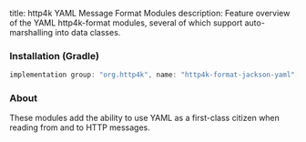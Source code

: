 title: http4k YAML Message Format Modules
description: Feature overview of the YAML http4k-format modules, several of which support auto-marshalling into data classes.

### Installation (Gradle)

```groovy
implementation group: "org.http4k", name: "http4k-format-jackson-yaml", version: "4.3.5.3"
```

### About
These modules add the ability to use YAML as a first-class citizen when reading from and to HTTP messages. 

[http4k]: https://http4k.org
